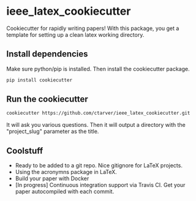 # ieee_latex_cookiecutter
 Cookiecutter for rapidly writing papers!
 With this package, you get a template for setting up a clean latex working directory. 
 
 ## Install dependencies
 Make sure python/pip is installed. Then install the cookiecutter package.
 ```bash
 pip install cookiecutter
 ```
 
 ## Run the cookiecutter
 ```bash
 cookiecutter https://github.com/ctarver/ieee_latex_cookiecutter.git
 ```
 
It will ask you various questions. Then it will output a directory with the "project_slug" parameter as the title.

## Coolstuff

* Ready to be added to a git repo. Nice gitignore for LaTeX projects.
* Using the acronymns package in LaTeX. 
* Build your paper with Docker
* [In progress] Continuous integration support via Travis CI. Get your paper autocompiled with each commit. 


